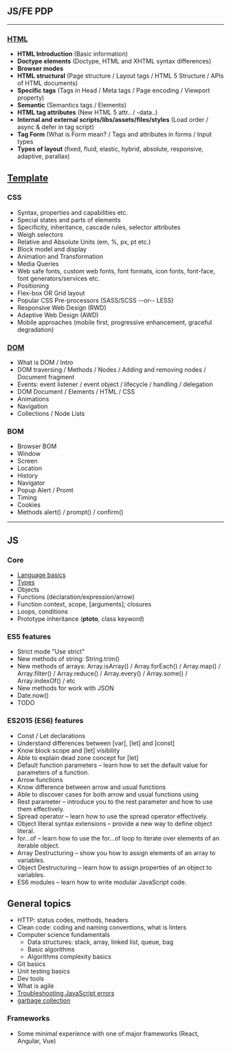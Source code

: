 ## JS/FE PDP

---

### **[HTML](./HTML/README.md)**

- **HTML Introduction** (Basic information)
- **Doctype elements** (Doctype, HTML and XHTML syntax differences)
- **Browser modes**
- **HTML structural** (Page structure / Layout tags / HTML 5 Structure / APIs of HTML documents)
- **Specific tags** (Tags in Head / Meta tags / Page encoding / Viewport property)
- **Semantic** (Semantics tags / Elements)
- **HTML tag attributes** (New HTML 5 attr.. / -data..)
- **Internal and external scripts/libs/assets/files/styles** (Load order / async & defer in tag script)
- **Tag Form** (What is Form mean? / Tags and attributes in forms / Input types
- **Types of layout** (fixed, fluid, elastic, hybrid, absolute, responsive, adaptive, parallax)

[Template](https://sovanmarat.github.io/JS-Front-end-Lab/pdp/template/)
---

### CSS

- Syntax, properties and capabilities etc.
- Special states and parts of elements
- Specificity, inheritance, cascade rules, selector attributes
- Weigh selectors
- Relative and Absolute Units (em, %, px, pt etc.)
- Block model and display
- Animation and Transformation
- Media Queries
- Web safe fonts, custom web fonts, font formats, icon fonts, font-face, font generators/services etc.
- Positioning
- Flex-box OR Grid layout
- Popular CSS Pre-processors (SASS/SCSS --or-- LESS)
- Responsive Web Design (RWD)
- Adaptive Web Design (AWD)
- Mobile approaches (mobile first, progressive enhancement, graceful degradation)

### **[DOM](./DOM/README.md)**

- What is DOM / Intro
- DOM traversing / Methods / Nodes / Adding and removing nodes / Document fragment
- Events: event listener / event object / lifecycle / handling / delegation
- DOM Document / Elements / HTML / CSS
- Animations
- Navigation
- Collections / Node Lists

### BOM

- Browser BOM
- Window
- Screen
- Location
- History
- Navigator
- Popup Alert / Promt
- Timing
- Cookies
- Methods alert() / prompt() / confirm()

---

## JS

### Core

- [Language basics](https://learn.javascript.ru/intro)
- [Types](./DATA_TYPES/README.md)
- Objects
- Functions (declaration/expression/arrow)
- Function context, scope, [arguments]; closures
- Loops, conditions
- Prototype inheritance (**ptoto**, class keyword)

### ES5 features

- Strict mode "Use strict"
- New methods of string: String.trim()
- New methods of arrays: Array.isArray() / Array.forEach() / Array.map() / Array.filter() / Array.reduce() / Array.every() / Array.some() / Array.indexOf() / etc
- New methods for work with JSON
- Date.now()
- TODO

### ES2015 (ES6) features

- Const / Let declarations
- Understand differences between [var], [let] and [const]
- Know block scope and [let] visibility
- Able to explain dead zone concept for [let]
- Default function parameters – learn how to set the default value for parameters of a function.
- Arrow functions
- Know difference between arrow and usual functions
- Able to discover cases for both arrow and usual functions using
- Rest parameter – introduce you to the rest parameter and how to use them effectively.
- Spread operator – learn how to use the spread operator effectively.
- Object literal syntax extensions – provide a new way to define object literal.
- for…of – learn how to use the for...of loop to iterate over elements of an iterable object.
- Array Destructuring – show you how to assign elements of an array to variables.
- Object Destructuring – learn how to assign properties of an object to variables.
- ES6 modules – learn how to write modular JavaScript code.

## General topics

- HTTP: status codes, methods, headers
- Clean code: coding and naming conventions, what is linters
- Computer science fundamentals
  - Data structures: stack, array, linked list, queue, bag
  - Basic algorithms
  - Algorithms complexity basics
- Git basics
- Unit testing basics
- Dev tools
- What is agile
- [Troubleshooting JavaScript errors](./TROUBLESHOOTING/README.md)
- [garbage collection](https://learn.javascript.ru/garbage-collection)

### Frameworks

- Some minimal experience with one of major frameworks (React, Angular, Vue)
